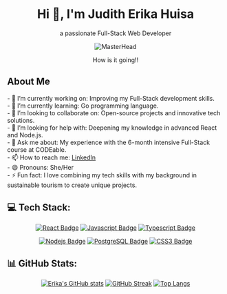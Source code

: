 <h1 align="center">Hi 👋, I'm Judith Erika Huisa</h1>
  <p align="center">a passionate Full-Stack Web Developer</p>
<p align="center">
  <img src="https://media3.giphy.com/media/v1.Y2lkPTc5MGI3NjExY2g5Mnp2ajZ0bTFpMDIyNHA4ZjczeHo3cHJleTJ4YzZ2bDNxand2cSZlcD12MV9pbnRlcm5hbF9naWZfYnlfaWQmY3Q9Zw/dUa0YL1AZlevEpLrEx/giphy.webp" alt="MasterHead"/>
</p>

<p align="center">How is it going!!</p>

<h2>About Me</h2>
<p>
  - 🔭 I’m currently working on: Improving my Full-Stack development skills.<br>
  - 🌱 I’m currently learning: Go programming language.<br>
  - 👯 I’m looking to collaborate on: Open-source projects and innovative tech solutions.<br>
  - 🤔 I’m looking for help with: Deepening my knowledge in advanced React and Node.js.<br>
  - 💬 Ask me about: My experience with the 6-month intensive Full-Stack course at CODEable.<br>
  - 📫 How to reach me: <a href="https://www.linkedin.com/in/full-stack-web-developer-judith-huisa">LinkedIn</a><br>
  - 😄 Pronouns: She/Her<br>
  - ⚡ Fun fact: I love combining my tech skills with my background in sustainable tourism to create unique projects.<br>
</p>

<h2>💻 Tech Stack:</h2>
<p align="center">
  <a href="#"><img src="https://img.shields.io/badge/-React-61DBFB?style=for-the-badge&labelColor=black&logo=react&logoColor=61DBFB" alt="React Badge"/></a>
  <a href="#"><img src="https://img.shields.io/badge/-Javascript-F0DB4F?style=for-the-badge&labelColor=black&logo=javascript&logoColor=F0DB4F" alt="Javascript Badge"/></a>
  <a href="#"><img src="https://img.shields.io/badge/-Typescript-007acc?style=for-the-badge&labelColor=black&logo=typescript&logoColor=007acc" alt="Typescript Badge"/></a>
</p>
<p align="center">
  <a href="#"><img src="https://img.shields.io/badge/-Nodejs-3C873A?style=for-the-badge&labelColor=black&logo=node.js&logoColor=3C873A" alt="Nodejs Badge"/></a>
  <a href="#"><img src="https://img.shields.io/badge/PostgreSQL-%23dcdcdc?style=for-the-badge&logo=postgreSQL&labelColor=black" alt="PostgreSQL Badge"/></a>
  <a href="#"><img src="https://img.shields.io/badge/CSS-%231572B6?style=for-the-badge&logo=CSS3&labelColor=black" alt="CSS3 Badge"/></a>
</p>

<h2>📊 GitHub Stats:</h2>
<p align="center">
  <a href="https://github.com/anuraghazra/github-readme-stats"><img src="https://github-readme-stats.vercel.app/api?username=Erika-30&show_icons=true&theme=radical" alt="Erika's GitHub stats"/></a>
  <a href="https://git.io/streak-stats"><img src="http://github-readme-streak-stats.herokuapp.com?user=Erika-30&theme=radical&hide_border=true" alt="GitHub Streak"/></a>
  <a href="https://github.com/anuraghazra/github-readme-stats"><img src="https://github-readme-stats.vercel.app/api/top-langs/?username=Erika-30&layout=compact&theme=radical" alt="Top Langs"/></a>
</p>
